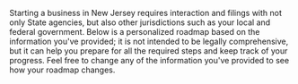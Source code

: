 Starting a business in New Jersey requires interaction and filings with not only State agencies, but also other jurisdictions such as your local and federal government. Below is a personalized roadmap based on the information you've provided; it is not intended to be legally comprehensive, but it can help you prepare for all the required steps and keep track of your progress. Feel free to change any of the information you've provided to see how your roadmap changes.
